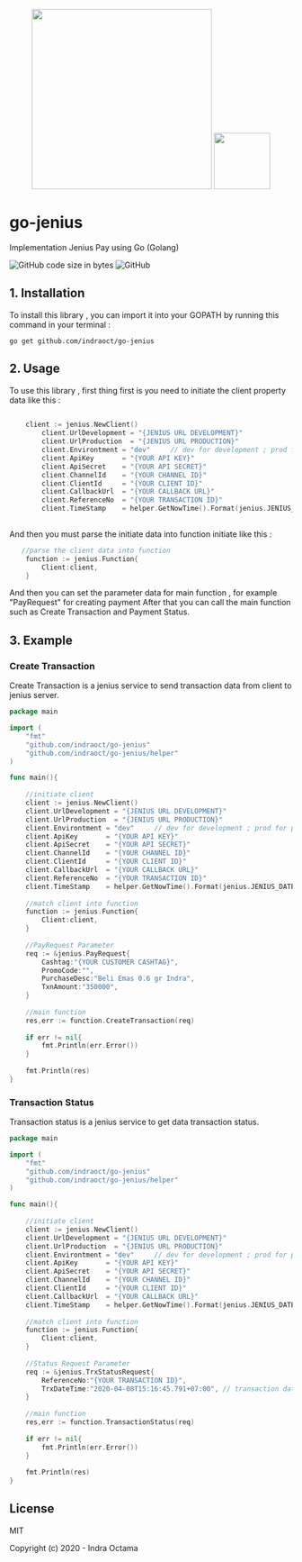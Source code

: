 
<p align="center"><img width="320px" src="https://upload.wikimedia.org/wikipedia/id/8/89/Jenius-logo.png">  <img height="100px" src="https://stickershop.line-scdn.net/stickershop/v1/product/1349132/LINEStorePC/main.png;compress=true"></p>

# go-jenius
Implementation Jenius Pay using Go (Golang)

![GitHub code size in bytes](https://img.shields.io/github/languages/code-size/indraoct/go-jenius) ![GitHub](https://img.shields.io/github/license/indraoct/go-jenius)

## 1. Installation
To install this library , you can import it into your GOPATH by running this command in your terminal :
```text
go get github.com/indraoct/go-jenius
```

## 2. Usage

To use this library , first thing first is you need to initiate the client property data like this :

```go
	
	client := jenius.NewClient()
    	client.UrlDevelopment = "{JENIUS URL DEVELOPMENT}"
    	client.UrlProduction  = "{JENIUS URL PRODUCTION}"
    	client.Environtment = "dev"     // dev for development ; prod for production
    	client.ApiKey       = "{YOUR API KEY}"
    	client.ApiSecret    = "{YOUR API SECRET}"
    	client.ChannelId    = "{YOUR CHANNEL ID}"
    	client.ClientId     = "{YOUR CLIENT ID}"
    	client.CallbackUrl  = "{YOUR CALLBACK URL}"
    	client.ReferenceNo  = "{YOUR TRANSACTION ID}"
    	client.TimeStamp    = helper.GetNowTime().Format(jenius.JENIUS_DATETIME_FORMAT) //timestamp standard for jenius payment
    	
```

And then you must parse the initiate data into function initiate like this :

```go
   //parse the client data into function
   	function := jenius.Function{
   		Client:client,
   	}
```

And then you can set the parameter data for main function , for example "PayRequest" for creating payment
After that you can call the main function such as Create Transaction and Payment Status.

## 3. Example

### Create Transaction

Create Transaction is a jenius service to send transaction data from client to jenius server.

```go
package main

import (
	"fmt"
	"github.com/indraoct/go-jenius"
	"github.com/indraoct/go-jenius/helper"
)

func main(){
	
	//initiate client
	client := jenius.NewClient()
	client.UrlDevelopment = "{JENIUS URL DEVELOPMENT}"
	client.UrlProduction  = "{JENIUS URL PRODUCTION}"
	client.Environtment = "dev"     // dev for development ; prod for production
	client.ApiKey       = "{YOUR API KEY}"
	client.ApiSecret    = "{YOUR API SECRET}"
	client.ChannelId    = "{YOUR CHANNEL ID}"
	client.ClientId     = "{YOUR CLIENT ID}"
	client.CallbackUrl  = "{YOUR CALLBACK URL}"
	client.ReferenceNo  = "{YOUR TRANSACTION ID}"
	client.TimeStamp    = helper.GetNowTime().Format(jenius.JENIUS_DATETIME_FORMAT) //timestamp standard for jenius payment
	
	//match client into function
	function := jenius.Function{
		Client:client,
	}
	
	//PayRequest Parameter
	req := &jenius.PayRequest{
		Cashtag:"{YOUR CUSTOMER CASHTAG}",
		PromoCode:"",
		PurchaseDesc:"Beli Emas 0.6 gr Indra",
		TxnAmount:"350000",
	}
	
	//main function
	res,err := function.CreateTransaction(req)
	
	if err != nil{
		fmt.Println(err.Error())
	}
	
	fmt.Println(res)
}
```

### Transaction Status

Transaction status is a jenius service to get data transaction status.

```go
package main

import (
	"fmt"
	"github.com/indraoct/go-jenius"
	"github.com/indraoct/go-jenius/helper"
)

func main(){
	
	//initiate client
	client := jenius.NewClient()
	client.UrlDevelopment = "{JENIUS URL DEVELOPMENT}"
	client.UrlProduction  = "{JENIUS URL PRODUCTION}"
	client.Environtment = "dev"     // dev for development ; prod for production
	client.ApiKey       = "{YOUR API KEY}"
	client.ApiSecret    = "{YOUR API SECRET}"
	client.ChannelId    = "{YOUR CHANNEL ID}"
	client.ClientId     = "{YOUR CLIENT ID}"
	client.CallbackUrl  = "{YOUR CALLBACK URL}"
	client.TimeStamp    = helper.GetNowTime().Format(jenius.JENIUS_DATETIME_FORMAT) //timestamp standard for jenius payment
	
	//match client into function
	function := jenius.Function{
		Client:client,
	}
	
	//Status Request Parameter
	req := &jenius.TrxStatusRequest{
		ReferenceNo:"{YOUR TRANSACTION ID}",
		TrxDateTime:"2020-04-08T15:16:45.791+07:00", // transaction date time in jenius format
	}
	
	//main function
	res,err := function.TransactionStatus(req)
	
	if err != nil{
		fmt.Println(err.Error())
	}
	
	fmt.Println(res)
}
```

## License

MIT

Copyright (c) 2020 - Indra Octama